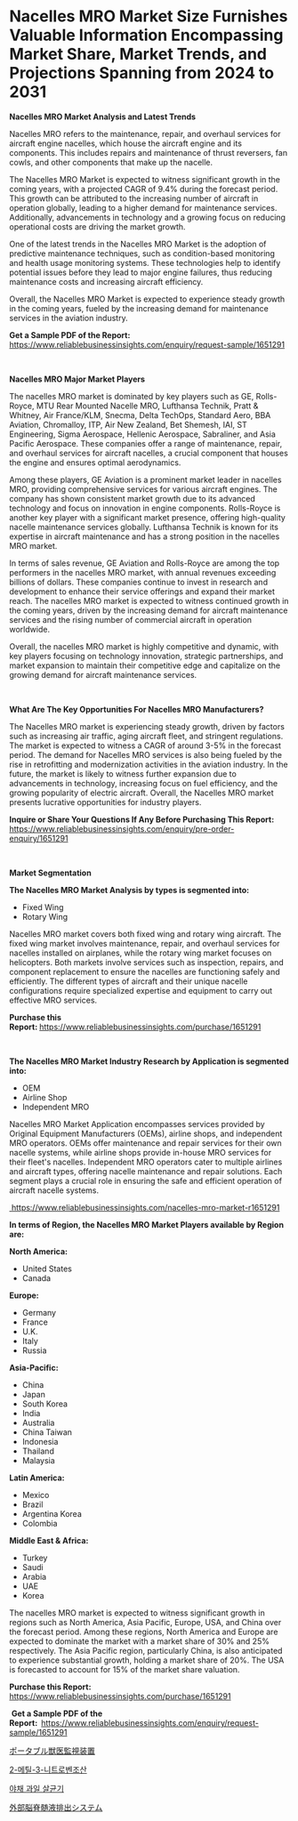 <p><h1>Nacelles MRO Market Size Furnishes Valuable Information Encompassing Market Share, Market Trends, and Projections Spanning from 2024 to 2031</h1></p><p><strong>Nacelles MRO Market Analysis and Latest Trends</strong></p>
<p><p>Nacelles MRO refers to the maintenance, repair, and overhaul services for aircraft engine nacelles, which house the aircraft engine and its components. This includes repairs and maintenance of thrust reversers, fan cowls, and other components that make up the nacelle.</p><p>The Nacelles MRO Market is expected to witness significant growth in the coming years, with a projected CAGR of 9.4% during the forecast period. This growth can be attributed to the increasing number of aircraft in operation globally, leading to a higher demand for maintenance services. Additionally, advancements in technology and a growing focus on reducing operational costs are driving the market growth.</p><p>One of the latest trends in the Nacelles MRO Market is the adoption of predictive maintenance techniques, such as condition-based monitoring and health usage monitoring systems. These technologies help to identify potential issues before they lead to major engine failures, thus reducing maintenance costs and increasing aircraft efficiency.</p><p>Overall, the Nacelles MRO Market is expected to experience steady growth in the coming years, fueled by the increasing demand for maintenance services in the aviation industry.</p></p>
<p><strong>Get a Sample PDF of the Report:&nbsp;</strong> <a href="https://www.reliablebusinessinsights.com/enquiry/request-sample/1651291">https://www.reliablebusinessinsights.com/enquiry/request-sample/1651291</a></p>
<p>&nbsp;</p>
<p><strong>Nacelles MRO Major Market Players</strong></p>
<p><p>The nacelles MRO market is dominated by key players such as GE, Rolls-Royce, MTU Rear Mounted Nacelle MRO, Lufthansa Technik, Pratt & Whitney, Air France/KLM, Snecma, Delta TechOps, Standard Aero, BBA Aviation, Chromalloy, ITP, Air New Zealand, Bet Shemesh, IAI, ST Engineering, Sigma Aerospace, Hellenic Aerospace, Sabraliner, and Asia Pacific Aerospace. These companies offer a range of maintenance, repair, and overhaul services for aircraft nacelles, a crucial component that houses the engine and ensures optimal aerodynamics.</p><p>Among these players, GE Aviation is a prominent market leader in nacelles MRO, providing comprehensive services for various aircraft engines. The company has shown consistent market growth due to its advanced technology and focus on innovation in engine components. Rolls-Royce is another key player with a significant market presence, offering high-quality nacelle maintenance services globally. Lufthansa Technik is known for its expertise in aircraft maintenance and has a strong position in the nacelles MRO market.</p><p>In terms of sales revenue, GE Aviation and Rolls-Royce are among the top performers in the nacelles MRO market, with annual revenues exceeding billions of dollars. These companies continue to invest in research and development to enhance their service offerings and expand their market reach. The nacelles MRO market is expected to witness continued growth in the coming years, driven by the increasing demand for aircraft maintenance services and the rising number of commercial aircraft in operation worldwide.</p><p>Overall, the nacelles MRO market is highly competitive and dynamic, with key players focusing on technology innovation, strategic partnerships, and market expansion to maintain their competitive edge and capitalize on the growing demand for aircraft maintenance services.</p></p>
<p>&nbsp;</p>
<p><strong>What Are The Key Opportunities For Nacelles MRO Manufacturers?</strong></p>
<p><p>The Nacelles MRO market is experiencing steady growth, driven by factors such as increasing air traffic, aging aircraft fleet, and stringent regulations. The market is expected to witness a CAGR of around 3-5% in the forecast period. The demand for Nacelles MRO services is also being fueled by the rise in retrofitting and modernization activities in the aviation industry. In the future, the market is likely to witness further expansion due to advancements in technology, increasing focus on fuel efficiency, and the growing popularity of electric aircraft. Overall, the Nacelles MRO market presents lucrative opportunities for industry players.</p></p>
<p><strong>Inquire or Share Your Questions If Any Before Purchasing This Report:</strong> <a href="https://www.reliablebusinessinsights.com/enquiry/pre-order-enquiry/1651291">https://www.reliablebusinessinsights.com/enquiry/pre-order-enquiry/1651291</a></p>
<p>&nbsp;</p>
<p><strong>Market Segmentation</strong></p>
<p><strong>The Nacelles MRO Market Analysis by types is segmented into:</strong></p>
<p><ul><li>Fixed Wing</li><li>Rotary Wing</li></ul></p>
<p><p>Nacelles MRO market covers both fixed wing and rotary wing aircraft. The fixed wing market involves maintenance, repair, and overhaul services for nacelles installed on airplanes, while the rotary wing market focuses on helicopters. Both markets involve services such as inspection, repairs, and component replacement to ensure the nacelles are functioning safely and efficiently. The different types of aircraft and their unique nacelle configurations require specialized expertise and equipment to carry out effective MRO services.</p></p>
<p><strong>Purchase this Report:&nbsp;</strong><a href="https://www.reliablebusinessinsights.com/purchase/1651291">https://www.reliablebusinessinsights.com/purchase/1651291</a></p>
<p>&nbsp;</p>
<p><strong>The Nacelles MRO Market Industry Research by Application is segmented into:</strong></p>
<p><ul><li>OEM</li><li>Airline Shop</li><li>Independent MRO</li></ul></p>
<p><p>Nacelles MRO Market Application encompasses services provided by Original Equipment Manufacturers (OEMs), airline shops, and independent MRO operators. OEMs offer maintenance and repair services for their own nacelle systems, while airline shops provide in-house MRO services for their fleet's nacelles. Independent MRO operators cater to multiple airlines and aircraft types, offering nacelle maintenance and repair solutions. Each segment plays a crucial role in ensuring the safe and efficient operation of aircraft nacelle systems.</p></p>
<p><a href="https://www.reliablebusinessinsights.com/nacelles-mro-market-r1651291">&nbsp;https://www.reliablebusinessinsights.com/nacelles-mro-market-r1651291</a></p>
<p><strong>In terms of Region, the Nacelles MRO Market Players available by Region are:</strong></p>
<p>
    <p> <strong> North America: </strong>
        <ul>
            <li>United States</li>
            <li>Canada</li>
        </ul>
        </p> 
    <p> <strong> Europe: </strong>
        <ul>
            <li>Germany</li>
            <li>France</li>
            <li>U.K.</li>
            <li>Italy</li>
            <li>Russia</li>
        </ul>
        </p> 
    <p> <strong> Asia-Pacific: </strong>
        <ul>
            <li>China</li>
            <li>Japan</li>
            <li>South Korea</li>
            <li>India</li>
            <li>Australia</li>
            <li>China Taiwan</li>
            <li>Indonesia</li>
            <li>Thailand</li>
            <li>Malaysia</li>
        </ul>
        </p> 
    <p> <strong> Latin America: </strong>
        <ul>
            <li>Mexico</li>
            <li>Brazil</li>
            <li>Argentina Korea</li>
            <li>Colombia</li>
        </ul>
        </p> 
    <p> <strong> Middle East & Africa: </strong>
        <ul>
            <li>Turkey</li>
            <li>Saudi</li>
            <li>Arabia</li>
            <li>UAE</li>
            <li>Korea</li>
        </ul>
    </p>
    </p>
<p><p>The nacelles MRO market is expected to witness significant growth in regions such as North America, Asia Pacific, Europe, USA, and China over the forecast period. Among these regions, North America and Europe are expected to dominate the market with a market share of 30% and 25% respectively. The Asia Pacific region, particularly China, is also anticipated to experience substantial growth, holding a market share of 20%. The USA is forecasted to account for 15% of the market share valuation.</p></p>
<p><strong>Purchase this Report: </strong><a href="https://www.reliablebusinessinsights.com/purchase/1651291">https://www.reliablebusinessinsights.com/purchase/1651291</a></p>
<p>&nbsp;<strong>Get a Sample PDF of the Report:&nbsp;&nbsp;</strong><a href="https://www.reliablebusinessinsights.com/enquiry/request-sample/1651291">https://www.reliablebusinessinsights.com/enquiry/request-sample/1651291</a></p>
<p><strong></strong></p>
<p><p><a href="https://medium.com/@nicosmitham2023/%E6%90%BA%E5%B8%AF%E7%94%A8%E7%8D%A3%E5%8C%BB%E3%83%A2%E3%83%8B%E3%82%BF%E3%83%BC%E8%A3%85%E7%BD%AE%E5%B8%82%E5%A0%B4%E3%81%AE%E8%A6%8F%E6%A8%A1%E3%81%A8%E5%B8%82%E5%A0%B4%E5%8B%95%E5%90%91-%E5%AE%8C%E5%85%A8%E3%81%AA%E6%A5%AD%E7%95%8C%E6%A6%82%E8%A6%81-2024%E5%B9%B4%E3%81%8B%E3%82%892031%E5%B9%B4%E3%81%BE%E3%81%A7-a6a07431fff1">ポータブル獣医監視装置</a></p><p><a href="https://medium.com/@munchkin678568/2-%EB%A9%94%ED%8B%B8-3-%EB%8B%88%ED%8A%B8%EB%A1%9C%EB%B2%A4%EC%A1%B0%EC%82%B0-%EC%8B%9C%EC%9E%A5-%EB%B3%B4%EA%B3%A0%EC%84%9C%EB%8A%94-%EC%9D%B4-%EC%8B%9C%EC%9E%A5%EC%9D%98-%EC%B5%9C%EC%8B%A0-%ED%8A%B8%EB%A0%8C%EB%93%9C%EC%99%80-%EC%84%B1%EC%9E%A5-%EA%B8%B0%ED%9A%8C%EB%A5%BC-%EB%B0%9D%ED%98%80%EC%A4%8D%EB%8B%88%EB%8B%A4-5eed76e9b83e">2-메틸-3-니트로벤조산</a></p><p><a href="https://medium.com/@alexemumu2022/%EC%95%BC%EC%B1%84%EA%B3%BC%EC%9D%BC-%EC%82%B4%EA%B7%A0%EA%B8%B0-%EC%8B%9C%EC%9E%A5-%ED%86%B5%EC%B0%B0-%EC%8B%9C%EC%9E%A5-%EB%8F%99%ED%96%A5-%EC%84%B1%EC%9E%A5-2024%EB%85%84%EB%B6%80%ED%84%B0-2031%EB%85%84%EC%9C%BC%EB%A1%9C-%EC%98%88%EC%B8%A1%EB%90%9C-%EB%8D%B0%EC%9D%B4%ED%84%B0-67569a4a0d67">야채 과일 살균기</a></p><p><a href="https://medium.com/@brayanborer2023/%E5%A4%96%E9%83%A8%E8%84%B3%E8%84%8A%E9%AB%84%E6%B6%B2%E3%83%89%E3%83%AC%E3%83%8A%E3%83%BC%E3%82%B8%E3%82%B7%E3%82%B9%E3%83%86%E3%83%A0%E5%B8%82%E5%A0%B4%E8%A6%8F%E6%A8%A1-%E5%B8%82%E5%A0%B4%E5%B1%95%E6%9C%9B%E3%81%8A%E3%82%88%E3%81%B3%E5%B8%82%E5%A0%B4%E4%BA%88%E6%B8%AC-2024%E5%B9%B4%E3%81%8B%E3%82%892031%E5%B9%B4-7bd1d0edaa2b">外部脳脊髄液排出システム</a></p></p>